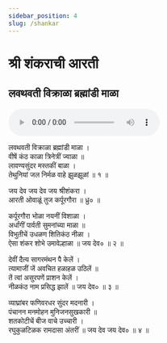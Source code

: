 ```yaml
---
sidebar_position: 4
slug: /shankar
---
```

#  श्री शंकराची आरती
## लवथवती विक्राळा ब्रह्मांडी माळा 
<audio controls="controls" src="/audio/aarati/Lavthavti.mp3">
    Your browser does not support the HTML5 Audio element.
</audio> 

लवथवती विक्राळा ब्रह्मांडी माळा ।<br />
वीषें कंठ काळा त्रिनेत्रीं ज्वाळा ॥ <br />
लावण्यसुंदर मस्तकीं बाळा । <br />
तेथुनियां जल निर्मळ वाहे झुळझूळां ॥ १ ॥

जय देव जय देव जय श्रीशंकरा ।<br />
आरती ओवाळूं तुज कर्पूरगौरा ॥ ध्रु० ॥

कर्पूरगौरा भोळा नयनीं विशाळा ।<br />
अर्धांगीं पार्वती सुमनांच्या माळा ॥<br />
विभुतीचें उधळण शितिकंठ नीळा ।<br />
ऐसा शंकर शोभे उमावेल्हाळा ॥ जय देव० ॥ २ ॥

देवीं दैत्य सागरमंथन पै केलें ।<br />
त्यामाजीं जें अवचित हळाहळ उठिलें ॥<br />
तें त्वां असुरपणें प्राशन केलें ।<br />
नीळकंठ नाम प्रसिद्ध झालें ॥ जय देव० ॥ ३ ॥

व्याघ्रांबर फणिवरधर सुंदर मदनारी ।<br />
पंचानन मनमोहन मुनिजनसुखकारी ॥<br />
शतकोटीचें बीज वाचे उच्चारी ।<br />
रघुकुळटिळक रामदासा अंतरीं ॥ जय देव जय देव० ॥ ४ ॥